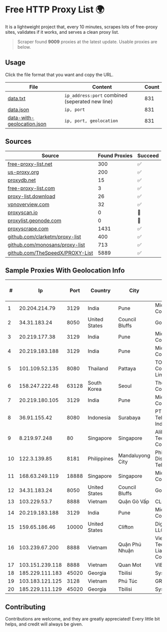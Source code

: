 
# Free HTTP Proxy List 🌍

It is a lightweight project that, every 10 minutes, scrapes lots of free-proxy sites, validates if it works, and serves a clean proxy list.


> Scraper found **9009** proxies at the latest update. Usable proxies are below.

## Usage

Click the file format that you want and copy the URL.


|File|Content|Count|
|----|-------|-----|
|[data.txt](https://raw.githubusercontent.com/themiralay/Proxy-List-World/master/data.txt)|`ip_address:port` combined (seperated new line)|831|
|[data.json](https://raw.githubusercontent.com/themiralay/Proxy-List-World/master/data.json)|`ip, port`|831|
|[data-with-geolocation.json](https://raw.githubusercontent.com/themiralay/Proxy-List-World/master/data-with-geolocation.json)|`ip, port, geolocation`|831|

## Sources

|Source|Found Proxies|Succeed|
|------|-------------|-------|
|[free-proxy-list.net](https://free-proxy-list.net)|300|✅|
|[us-proxy.org](https://www.us-proxy.org)|200|✅|
|[proxydb.net](http://proxydb.net)|15|✅|
|[free-proxy-list.com](https://free-proxy-list.com/?page=&port=&type%5B%5D=http&type%5B%5D=https&up_time=0&search=Search)|3|✅|
|[proxy-list.download](https://www.proxy-list.download/HTTP)|26|✅|
|[vpnoverview.com](https://vpnoverview.com/privacy/anonymous-browsing/free-proxy-servers)|32|✅|
|[proxyscan.io](https://www.proxyscan.io)|0|🚫|
|[proxylist.geonode.com](https://proxylist.geonode.com/api/proxy-list?limit=300&page=1&sort_by=lastChecked&sort_type=desc&protocols=http,https)|0|🚫|
|[proxyscrape.com](https://api.proxyscrape.com/v2/?request=displayproxies&protocol=http&timeout=10000&country=all&ssl=all&anonymity=all)|1431|✅|
|[github.com/clarketm/proxy-list](https://raw.githubusercontent.com/clarketm/proxy-list/master/proxy-list-raw.txt)|400|✅|
|[github.com/monosans/proxy-list](https://raw.githubusercontent.com/monosans/proxy-list/main/proxies/http.txt)|713|✅|
|[github.com/TheSpeedX/PROXY-List](https://raw.githubusercontent.com/TheSpeedX/PROXY-List/master/http.txt)|5889|✅|


## Sample Proxies With Geolocation Info

|#|Ip|Port|Country|City|Internet Service Provider|
|-|--|----|-------|----|-------------------------|
|1|20.204.214.79|3129|India|Pune|Microsoft Corporation|
|2|34.31.183.24|8050|United States|Council Bluffs|Google LLC|
|3|20.219.177.38|3129|India|Pune|Microsoft Corporation|
|4|20.219.183.188|3129|India|Pune|Microsoft Corporation|
|5|101.109.52.135|8080|Thailand|Pattaya|TOT Public Company Limited|
|6|158.247.222.48|63128|South Korea|Seoul|The Constant Company, LLC|
|7|20.219.180.105|3129|India|Pune|Microsoft Corporation|
|8|36.91.155.42|8080|Indonesia|Surabaya|PT. Telekomunikasi Indonesia|
|9|8.219.97.248|80|Singapore|Singapore|Alibaba (US) Technology Co., Ltd.|
|10|122.3.139.85|8181|Philippines|Mandaluyong City|Philippine Long Distance Telephone Co.|
|11|168.63.249.119|18888|Singapore|Singapore|Microsoft Corporation|
|12|34.31.183.24|8050|United States|Council Bluffs|Google LLC|
|13|103.229.53.7|8888|Vietnam|Quận Gò Vấp|CLOVIET|
|14|20.219.183.188|3129|India|Pune|Microsoft Corporation|
|15|159.65.186.46|10000|United States|Clifton|DigitalOcean, LLC|
|16|103.239.67.200|8888|Vietnam|Quận Phú Nhuận|Viet Digital Technology Liability Company|
|17|103.151.239.118|8888|Vietnam|Quan Mot|VIETBRANDS|
|18|185.229.111.183|45020|Georgia|Tbilisi|Sysnet LLC|
|19|103.183.121.125|3128|Vietnam|Phú Túc|GRCITY|
|20|185.229.111.129|45020|Georgia|Tbilisi|Sysnet LLC|



## Contributing

Contributions are welcome, and they are greatly appreciated! Every
little bit helps, and credit will always be given.

